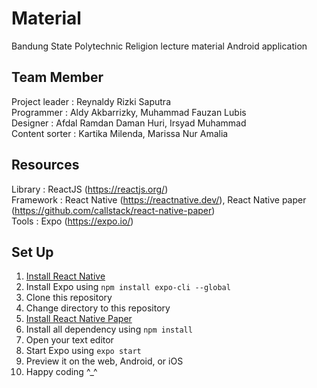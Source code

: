 # Material
Bandung State Polytechnic Religion lecture material Android application

## Team Member
Project leader	: Reynaldy Rizki Saputra<br/>
Programmer		: Aldy Akbarrizky, Muhammad Fauzan Lubis<br/>
Designer		: Afdal Ramdan Daman Huri, Irsyad Muhammad<br/>
Content sorter	: Kartika Milenda, Marissa Nur Amalia<br/>

## Resources
Library		: ReactJS (https://reactjs.org/)<br/>
Framework	: React Native (https://reactnative.dev/), React Native paper (https://github.com/callstack/react-native-paper)<br/>
Tools		: Expo (https://expo.io/)<br/>

## Set Up
1. [Install React Native](https://www.petanikode.com/react-native-dasar/)
2. Install Expo using `npm install expo-cli --global`
3. Clone this repository
4. Change directory to this repository
5. [Install React Native Paper](https://callstack.github.io/react-native-paper/getting-started.html)
6. Install all dependency using `npm install`
7. Open your text editor
8. Start Expo using `expo start`
9. Preview it on the web, Android, or iOS
10. Happy coding ^_^